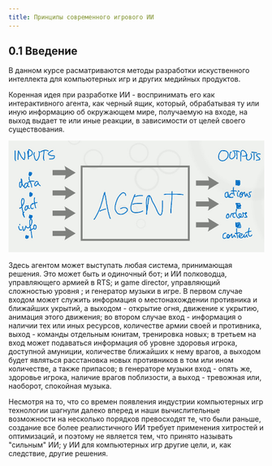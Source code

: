 ```yaml
---
title: Принципы современного игрового ИИ
---
```


## 0.1 Введение

В данном  курсе расматриваются  методы разработки искуственного  интеллекта для
компьютерных игр и других медийных продуктов.

Коренная идея при  разработке ИИ - воспринимать его  как интерактивного агента,
как  черный ящик,  который, обрабатывая  ту или  иную информацию  об окружающем
мире, получаемую на  входе, на выход выдает те или  иные реакции, в зависимости
от целей своего существования.

![](/images/the-principles-of-modern-game-ai/1-agent.jpg)

Здесь агентом  может выступать  любая система,  принимающая решения.  Это может
быть  и одиночный  бот; и  ИИ  полководца, управляющего  армией в  RTS; и  game
director, управляющий сложностью  уровня ; и генератор музыки в  игре. В первом
случае входом может служить информация о местонахождении противника и ближайших
укрытий,  а  выходом  -  открытие  огня, движение  к  укрытию,  анимация  этого
движения; во втором  случае вход - информация о наличии  тех или иных ресурсов,
количестве  армии  своей  и  противника,  выход  -  команды  отдельным  юнитам,
тренировка  новых; в  третьем на  вход  может подаваться  информация об  уровне
здоровья  игрока, доступной  амуниции, количестве  ближайших к  нему врагов,  а
выходом будет являться расстановка новых противников в том или ином количестве,
а также припасов; в генераторе музыки вход - опять же, здоровье игрока, наличие
врагов поблизости, а выход - тревожная или, наоборот, спокойная музыка.

Несмотря на то,  что со времен появления индустрии  компьютерных игр технологии
шагнули далеко вперед  и наши вычислительные возможности  на несколько порядков
превосходят те,  что были раньше,  создание все более реалистичного  ИИ требует
применения  хитростей и  оптимизаций, и  поэтому не  является тем,  что принято
называть "сильным" ИИ; у ИИ для компьютерных игр другие цели, и, как следствие,
другие решения.
